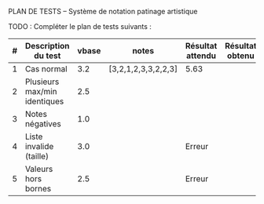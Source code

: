 PLAN DE TESTS – Système de notation patinage artistique

TODO : Compléter le plan de tests suivants : 

| # | Description du test          | vbase | notes               | Résultat attendu | Résultat obtenu |
|---|------------------------------|-------|---------------------|------------------|-----------------|
| 1 | Cas normal                   | 3.2   | [3,2,1,2,3,3,2,2,3] | 5.63             |                 |
| 2 | Plusieurs max/min identiques | 2.5   |                     |                  |                 |
| 3 | Notes négatives              | 1.0   |                     |                  |                 |
| 4 | Liste invalide (taille)      | 3.0   |                     | Erreur           |                 |
| 5 | Valeurs hors bornes          | 2.5   |                     | Erreur           |                 |

